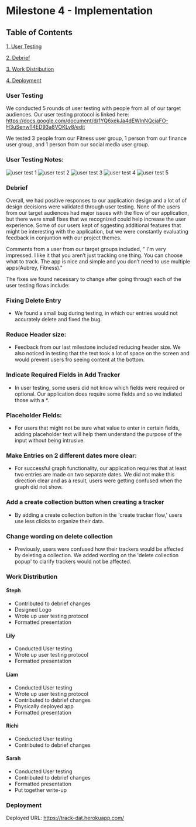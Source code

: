 # Milestone 4 - Implementation

## Table of Contents
[1. User Testing](#user-testing)

[2. Debrief](#debrief)

[3. Work Distribution](#work-distribution)

[4. Deployment](#deployment)


### User Testing

We conducted 5 rounds of user testing with people from all of our target audiences. 
Our user testing protocol is linked here: 
https://docs.google.com/document/d/1YQ6xekJa4dEWInNQciaFO-H3uSenwT4ED93a8VOKLv8/edit

We tested 3 people from our Fitness user group, 1 person from our finance user group, 
and 1 person from our social media user group. 

### User Testing Notes: 

![user test 1](img/lily-test.png)
![user test 2](img/steph-test.png)
![user test 3](img/sarah-test.png)
![user test 4](img/liam-test.png)
![user test 5](img/richi-test.png)

### Debrief

Overall, we had positive responses to our application design and a lot of of design decisions were validated 
through user testing. None of the users from our target audiences had major issues with the flow of our application, 
but there were small fixes that we recognized could help increase the user experience. 
Some of our users kept of sggesting additional features that might be interesting with the application, but
we were constantly evaluating feedback in conjuntion with our project themes. 

Comments from a user from our 
target groups included, " I'm very impressed. I like it that you aren’t just tracking one thing. 
You can choose what to track. The app is nice and simple and you don’t need to use multiple apps(Aubrey, Fitness)."

The fixes we found necessary to change after going through each of the user testing flows include:

### Fixing Delete Entry
* We found a small bug during testing, in which our entries would not accurately delete and fixed the bug. 
### Reduce Header size: 
* Feedback from our last milestone included reducing header size. We also noticed in 
testing that the text took a lot of space on the screen and would prevent users fro seeing content at the bottom. 
### Indicate Required Fields in Add Tracker
* In user testing, some users did not know which fields were required or optional. 
Our application does require some fields and so we indiated those with a *. 
### Placeholder Fields: 
* For users that might not be sure what value to enter in certain fields, adding placeholder
text will help them understand the purpose of the input without being intrusive. 
### Make Entries on 2 different dates more clear: 
* For successful graph functionality, our application requires that at least two entries
are made on two separate dates. We did not  make this direction clear and as a result, users were
getting confused when the graph did not show. 
### Add a create collection button when creating a tracker
* By adding a create collection button in the 'create tracker flow,' users use less clicks to organize their data. 
### Change wording on delete collection
* Previously, users were confused how their trackers would be affected by deleting a collection. 
We added wording on the 'delete collection popup' to clarify trackers would not be affected. 


### Work Distribution 

#### Steph
* Contributed to debrief changes
* Designed Logo
* Wrote up user testing protocol 
* Formatted presentation

#### Lily 
* Conducted User testing 
* Wrote up user testing protocol 
* Formatted presentation

#### Liam
* Conducted User testing 
* Wrote up user testing protocol 
* Contributed to debrief changes
* Physically deployed app 
* Formatted presentation

#### Richi
* Conducted User testing 
* Contributed to debrief changes

#### Sarah
* Conducted User testing 
* Contributed to debrief changes
* Formatted presentation
* Put together write-up


### Deployment 

Deployed URL: https://track-dat.herokuapp.com/




